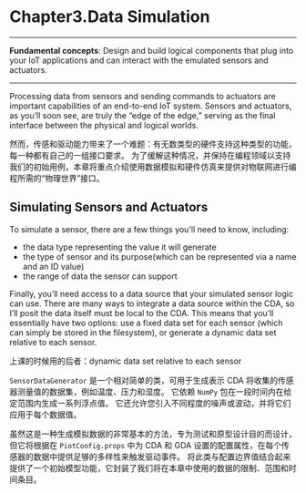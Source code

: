 # Chapter3.Data Simulation

<hr>
<b>Fundamental concepts</b>: Design and build logical components that plug into your IoT applications and can interact with the emulated sensors and actuators.
<hr>

Processing data from sensors and sending commands to actuators are important capabilities of an end-to-end IoT system. Sensors and actuators, as you’ll soon see, are truly the “edge of the edge,” serving as the final interface between the physical and logical worlds.

然而，传感和驱动能力带来了一个难题：有无数类型的硬件支持这种类型的功能，每一种都有自己的一组接口要求。 为了缓解这种情况，并保持在编程领域以支持我们的初始用例，本章将重点介绍使用数据模拟和硬件仿真来提供对物联网进行编程所需的“物理世界”接口。

## Simulating Sensors and Actuators

To simulate a sensor, there are a few things you'll need to know, including:
- the data type representing the value it will generate
- the type of sensor and its purpose(which can be represented via a name and an ID value)
- the range of data the sensor can support
  
Finally, you’ll need access to a data source that your simulated sensor logic can use. There are many ways to integrate a data source within the CDA, so I’ll posit the data itself must be local to the CDA. This means that you’ll essentially have two options: use a fixed data set for each sensor (which can simply be stored in the filesystem), or generate a dynamic data set relative to each sensor. 

上课的时候用的后者：dynamic data set relative to each sensor

``SensorDataGenerator`` 是一个相对简单的类，可用于生成表示 CDA 将收集的传感器测量值的数据集，例如温度、压力和湿度。 它依赖 ``NumPy`` 包在一段时间内在给定范围内生成一系列浮点值。 它还允许您引入不同程度的噪声或波动，并将它们应用于每个数据值。

虽然这是一种生成模拟数据的非常基本的方法，专为测试和原型设计目的而设计，但它将根据在 ``PiotConfig.props`` 中为 CDA 和 GDA 设置的配置属性，在每个传感器的数据中提供足够的多样性来触发驱动事件。 将此类与配置边界值结合起来提供了一个初始模型功能，它封装了我们将在本章中使用的数据的限制、范围和时间条目。


